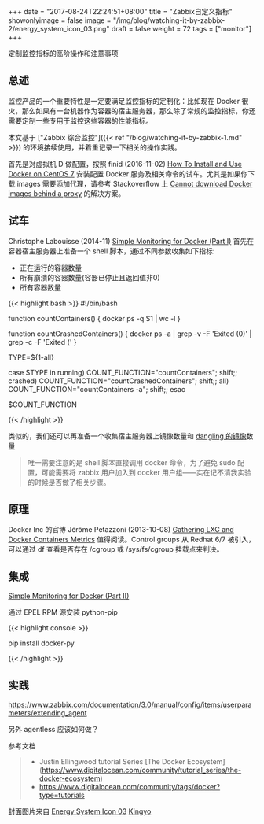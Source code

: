 +++
date = "2017-08-24T22:24:51+08:00"
title = "Zabbix自定义指标"
showonlyimage = false
image = "/img/blog/watching-it-by-zabbix-2/energy_system_icon_03.png"
draft = false
weight = 72
tags = ["monitor"]
+++

定制监控指标的高阶操作和注意事项
<!--more-->

## 总述

监控产品的一个重要特性是一定要满足监控指标的定制化：比如现在 Docker 很火，那么如果有一台机器作为容器的宿主服务器，那么除了常规的监控指标，你还需要定制一些专用于监控这些容器的性能指标。

本文基于 ["Zabbix 综合监控"]({{< ref "/blog/watching-it-by-zabbix-1.md" >}}) 的环境接续使用，并着重记录一下相关的操作实践。

首先是对虚拟机 D 做配置，按照 finid (2016-11-02) [How To Install and Use Docker on CentOS 7](https://www.digitalocean.com/community/tutorials/how-to-install-and-use-docker-on-centos-7) 安装配置 Docker 服务及相关命令的试车。尤其是如果你下载 images 需要添加代理，请参考 Stackoverflow 上 [Cannot download Docker images behind a proxy](https://stackoverflow.com/a/28093517/4393386) 的解决方案。

## 试车

Christophe Labouisse (2014-11) [Simple Monitoring for Docker (Part I)](http://www.labouisse.com/how-to/2014/11/17/simple-monitoring-for-docker-part-1) 首先在容器宿主服务器上准备一个 shell 脚本，通过不同参数收集如下指标:

- 正在运行的容器数量
- 所有崩溃的容器数量(容器已停止且返回值非0)
- 所有容器数量

{{< highlight bash >}}
#!/bin/bash

function countContainers() {
  docker ps -q $1 | wc -l
}

function countCrashedContainers() {
  docker ps -a | grep -v -F 'Exited (0)' | grep -c -F 'Exited ('
}

TYPE=${1-all}

case $TYPE in
  running) COUNT_FUNCTION="countContainers"; shift;;
  crashed) COUNT_FUNCTION="countCrashedContainers"; shift;;
  all) COUNT_FUNCTION="countContainers -a"; shift;;
esac

$COUNT_FUNCTION

{{< /highlight >}}

类似的，我们还可以再准备一个收集宿主服务器上镜像数量和 [dangling 的镜像](https://www.projectatomic.io/blog/2015/07/what-are-docker-none-none-images/)数量

> 唯一需要注意的是 shell 脚本直接调用 docker 命令，为了避免 sudo 配置，可能需要将 zabbix 用户加入到 docker 用户组——实在记不清我实验的时候是否做了相关步骤。

## 原理

Docker Inc 的官博 Jérôme Petazzoni (2013-10-08) [Gathering LXC and Docker Containers Metrics](https://blog.docker.com/2013/10/gathering-lxc-docker-containers-metrics/) 值得阅读。Control groups 从 Redhat 6/7 被引入，可以通过 df 查看是否存在 /cgroup 或 /sys/fs/cgroup 挂载点来判决。



## 集成

[Simple Monitoring for Docker (Part II)](http://www.labouisse.com/how-to/2014/11/18/simple-monitoring-for-docker-part-2)

通过 EPEL RPM 源安装 python-pip

{{< highlight console >}}

pip install docker-py

{{< /highlight >}}

## 实践

https://www.zabbix.com/documentation/3.0/manual/config/items/userparameters/extending_agent

另外 agentless 应该如何做？

参考文档

> - Justin Ellingwood tutorial Series [The Docker Ecosystem] (https://www.digitalocean.com/community/tutorial_series/the-docker-ecosystem)
> - https://www.digitalocean.com/community/tags/docker?type=tutorials

封面图片来自 [Energy System Icon 03](https://dribbble.com/shots/1054192-Energy-System-Icon-03) <a href="https://dribbble.com/Kingyo"><i class="fa fa-dribbble" aria-hidden="true"></i> Kingyo</a>
